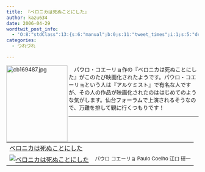 ```yaml
---
title: 『ベロニカは死ぬことにした』
author: kazu634
date: 2006-04-29
wordtwit_post_info:
  - 'O:8:"stdClass":13:{s:6:"manual";b:0;s:11:"tweet_times";i:1;s:5:"delay";i:0;s:7:"enabled";i:1;s:10:"separation";s:2:"60";s:7:"version";s:3:"3.7";s:14:"tweet_template";b:0;s:6:"status";i:2;s:6:"result";a:0:{}s:13:"tweet_counter";i:2;s:13:"tweet_log_ids";a:1:{i:0;i:2331;}s:9:"hash_tags";a:0:{}s:8:"accounts";a:1:{i:0;s:7:"kazu634";}}'
categories:
  - つれづれ

---
```

<div class="section">
<p>
<a href="http://image.blog.livedoor.jp/simoom634/imgs/c/b/cb169487.jpg" onclick="__gaTracker('send', 'event', 'outbound-article', 'http://image.blog.livedoor.jp/simoom634/imgs/c/b/cb169487.jpg', '');" target="_blank"><img width="160" align="left" alt="cb169487.jpg" src="http://image.blog.livedoor.jp/simoom634/imgs/c/b/cb169487-s.jpg" height="201" border="0" class="pict" /></a>
</p>
  
<p>
    　パウロ・コエーリョ作の『ベロニカは死ぬことにした』がこのたび映画化されたようです。パウロ・コエーリョという人は『アルケミスト』で有名な人ですが、その人の作品が映画化されたのははじめてのような気がします。仙台フォーラムで上演されるそうなので、万難を排して観に行くつもりです！
</p>
  
<hr />
  
<p>
<table cellpadding="5" border="0">
<tr>
<td colspan="2">
<a href="https://www.amazon.co.jp/exec/obidos/ASIN/4042750052/goodpic-22/ref=nosim/" onclick="__gaTracker('send', 'event', 'outbound-article', 'https://www.amazon.co.jp/exec/obidos/ASIN/4042750052/goodpic-22/ref=nosim/', 'ベロニカは死ぬことにした');" target="_blank">ベロニカは死ぬことにした</a>
</td>
</tr>
      
<tr>
<td valign="top">
<a href="https://www.amazon.co.jp/exec/obidos/ASIN/4042750052/goodpic-22/ref=nosim/" onclick="__gaTracker('send', 'event', 'outbound-article', 'https://www.amazon.co.jp/exec/obidos/ASIN/4042750052/goodpic-22/ref=nosim/', '');" target="_blank"><img alt="ベロニカは死ぬことにした" src="http://images.amazon.com/images/P/4042750052.09._SCMZZZZZZZ_.jpg" border="0" /></a>
</td>
        
<td valign="top">
<font size="-1">パウロ コエーリョ Paulo Coelho 江口 研一</font>
</td>
</tr>
</table></div>
